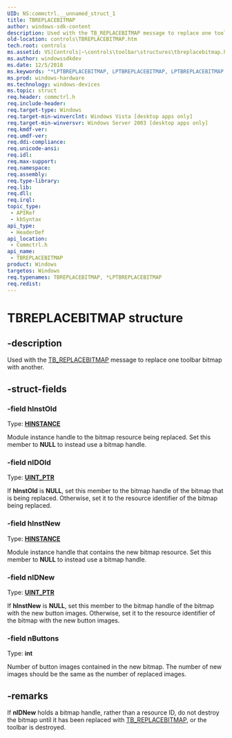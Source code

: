 ```yaml
---
UID: NS:commctrl.__unnamed_struct_1
title: TBREPLACEBITMAP
author: windows-sdk-content
description: Used with the TB_REPLACEBITMAP message to replace one toolbar bitmap with another.
old-location: controls\TBREPLACEBITMAP.htm
tech.root: controls
ms.assetid: VS|Controls|~\controls\toolbar\structures\tbreplacebitmap.htm
ms.author: windowssdkdev
ms.date: 12/5/2018
ms.keywords: "*LPTBREPLACEBITMAP, LPTBREPLACEBITMAP, LPTBREPLACEBITMAP structure pointer [Windows Controls], TBREPLACEBITMAP, TBREPLACEBITMAP structure [Windows Controls], _win32_TBREPLACEBITMAP, _win32_TBREPLACEBITMAP_cpp, commctrl/LPTBREPLACEBITMAP, commctrl/TBREPLACEBITMAP, controls.TBREPLACEBITMAP, controls._win32_TBREPLACEBITMAP"
ms.prod: windows-hardware
ms.technology: windows-devices
ms.topic: struct
req.header: commctrl.h
req.include-header: 
req.target-type: Windows
req.target-min-winverclnt: Windows Vista [desktop apps only]
req.target-min-winversvr: Windows Server 2003 [desktop apps only]
req.kmdf-ver: 
req.umdf-ver: 
req.ddi-compliance: 
req.unicode-ansi: 
req.idl: 
req.max-support: 
req.namespace: 
req.assembly: 
req.type-library: 
req.lib: 
req.dll: 
req.irql: 
topic_type:
 - APIRef
 - kbSyntax
api_type:
 - HeaderDef
api_location:
 - Commctrl.h
api_name:
 - TBREPLACEBITMAP
product: Windows
targetos: Windows
req.typenames: TBREPLACEBITMAP, *LPTBREPLACEBITMAP
req.redist: 
---
```


# TBREPLACEBITMAP structure


## -description


Used with the <a href="https://msdn.microsoft.com/abad5c7a-ebdd-46b5-a465-fe64ff8eb127">TB_REPLACEBITMAP</a> message to replace one toolbar bitmap with another.


## -struct-fields




### -field hInstOld

Type: <b><a href="https://msdn.microsoft.com/4553cafc-450e-4493-a4d4-cb6e2f274d46">HINSTANCE</a></b>

Module instance handle to the bitmap resource being replaced. Set this member to <b>NULL</b> to instead use a bitmap handle. 


### -field nIDOld

Type: <b><a href="https://msdn.microsoft.com/4553cafc-450e-4493-a4d4-cb6e2f274d46">UINT_PTR</a></b>

If 
					<b>hInstOld</b> is <b>NULL</b>, set this member to the bitmap handle of the bitmap that is being replaced. Otherwise, set it to the resource identifier of the bitmap being replaced. 


### -field hInstNew

Type: <b><a href="https://msdn.microsoft.com/4553cafc-450e-4493-a4d4-cb6e2f274d46">HINSTANCE</a></b>

Module instance handle that contains the new bitmap resource. Set this member to <b>NULL</b> to instead use a bitmap handle. 


### -field nIDNew

Type: <b><a href="https://msdn.microsoft.com/4553cafc-450e-4493-a4d4-cb6e2f274d46">UINT_PTR</a></b>

If 
					<b>hInstNew</b> is <b>NULL</b>, set this member to the bitmap handle of the bitmap with the new button images. Otherwise, set it to the resource identifier of the bitmap with the new button images. 


### -field nButtons

Type: <b>int</b>

Number of button images contained in the new bitmap. The number of new images should be the same as the number of replaced images.


## -remarks



If 
				<b>nIDNew</b> holds a bitmap handle, rather than a resource ID, do not destroy the bitmap until it has been replaced with <a href="https://msdn.microsoft.com/abad5c7a-ebdd-46b5-a465-fe64ff8eb127">TB_REPLACEBITMAP</a>, or the toolbar is destroyed.



